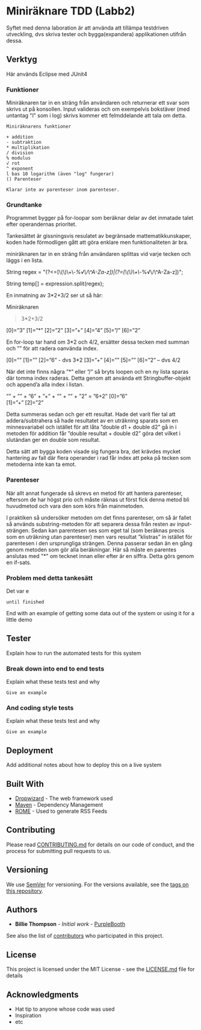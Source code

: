 # Miniräknare TDD (Labb2)

Syftet med denna laboration är att använda att tillämpa testdriven utveckling, dvs skriva tester och bygga(expandera) applikationen utifrån dessa.

## Verktyg

Här används Eclipse med JUnit4 

### Funktioner

Miniräknaren tar in en sträng från användaren och returnerar ett svar som skrivs ut på konsollen. Input valideras och om exempelvis bokstäver (med untantag "l" som i log) skrivs kommer ett felmddelande att tala om detta.


 

```
Miniräknarens funktioner

+ addition 
- subtraktion
* multiplikation
/ division
% modulus 
√ rot
^ exponent 
l bas 10 logarithm (även "log" fungerar)
() Parenteser

Klarar inte av parenteser inom parenteser.

```

### Grundtanke

Programmet bygger på for-loopar som beräknar delar av det inmatade talet efter operandernas prioritet.

Tankesättet är gissningsvis resulatet av begränsade mattematikkunskaper, koden hade förmodligen gått att göra enklare men funktionaliteten är bra.

miniräknaren tar in en sträng från användaren splittas vid varje tecken och läggs i en lista. 

String regex = "(?<=[\\(\\)\\+\\-*%√\\/\\^A-Za-z])|(?=[\\(\\)\\+\\-*%√\\/\\^A-Za-z])";

String temp[] = expression.split(regex);

En inmatning av 3*2+3/2 ser ut så här:

Miniräknaren
> 3*2+3/2  

[0]=”3”
[1]=”*”
[2]=”2”
[3]=”+”
[4]=”4”
[5]=”/”
[6]=”2”

En for-loop tar hand om 3*2 och 4/2, ersätter dessa tecken med summan och ”” för att radera oanvända index.

[0]=””
[1]=””
[2]=”6” - dvs 3*2
[3]=”+”
[4]=””
[5]=””
[6]=”2” – dvs 4/2

När det inte finns några ”*” eller ”/” så bryts loopen och en ny lista sparas där tomma index raderas. Detta genom att använda ett Stringbuffer-objekt och append’a alla index i listan.

”” + ”” + ”6” + ”+” + ”” + ”” + ”2” = ”6+2”
[0]=”6”  
[1]=”+”
[2]=”2” 

Detta summeras sedan och ger ett resultat. Hade det varit fler tal att addera/subtrahera så hade resultatet av en uträkning sparats som en minnesvariabel och istället för att låta ”double d1 + double d2” gå in i metoden för addition får ”double resultat + double d2” göra det vilket i slutändan ger en double som resultat.

Detta sätt att bygga koden visade sig fungera bra, det krävdes mycket hantering av fall där flera operander i rad får index att peka på tecken som metoderna inte kan ta emot.

### Parenteser

När allt annat fungerade så skrevs en metod för att hantera parenteser, eftersom de har högst prio och måste räknas ut först fick denna metod bli huvudmetod och vara den som körs från mainmetoden. 

I praktiken så undersöker metoden om det finns parenteser, om så är fallet så används substring-metoden för att separera dessa från resten av input-strängen. Sedan kan parentesen ses som eget tal (som beräknas precis som en uträkning utan parenteser) men vars resultat ”klistras” in istället för parentesen i den ursprungliga strängen. Denna passerar sedan än en gång genom metoden som gör alla beräkningar. Här så måste en parentes anslutas med "*" om tecknet innan eller efter är en siffra. Detta görs genom en if-sats.


### Problem med detta tankesätt

Det var e

```
until finished
```

End with an example of getting some data out of the system or using it for a little demo

## Tester

Explain how to run the automated tests for this system

### Break down into end to end tests

Explain what these tests test and why

```
Give an example
```

### And coding style tests

Explain what these tests test and why

```
Give an example
```

## Deployment

Add additional notes about how to deploy this on a live system

## Built With

* [Dropwizard](http://www.dropwizard.io/1.0.2/docs/) - The web framework used
* [Maven](https://maven.apache.org/) - Dependency Management
* [ROME](https://rometools.github.io/rome/) - Used to generate RSS Feeds

## Contributing

Please read [CONTRIBUTING.md](https://gist.github.com/PurpleBooth/b24679402957c63ec426) for details on our code of conduct, and the process for submitting pull requests to us.

## Versioning

We use [SemVer](http://semver.org/) for versioning. For the versions available, see the [tags on this repository](https://github.com/your/project/tags). 

## Authors

* **Billie Thompson** - *Initial work* - [PurpleBooth](https://github.com/PurpleBooth)

See also the list of [contributors](https://github.com/your/project/contributors) who participated in this project.

## License

This project is licensed under the MIT License - see the [LICENSE.md](LICENSE.md) file for details

## Acknowledgments

* Hat tip to anyone whose code was used
* Inspiration
* etc
